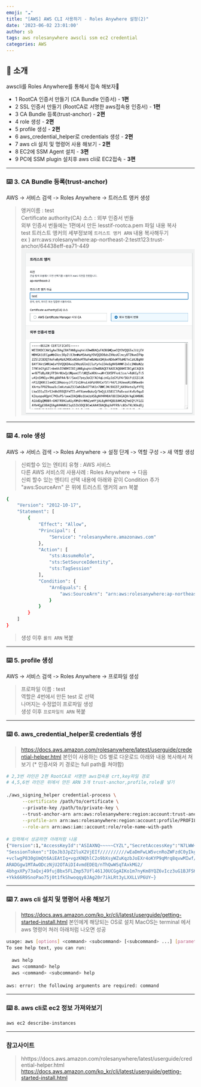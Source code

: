```yaml
---
emoji: "☁️"
title: "[AWS] AWS CLI 사용하기 - Roles Anywhere 설정(2)"
date: '2023-06-02 23:01:00'
author: sb
tags: aws rolesanywhere awscli ssm ec2 credential 
categories: AWS
---
```


## 👋 소개

awscli를 Roles Anywhere를 통해서 접속 해보자🙌
- 1 RootCA 인증서 만들기 (CA Bundle 인증서) - **1편**
- 2 SSL 인증서 만들기 (RootCA로 서명한 aws접속용 인증서) - **1편**
- 3 CA Bundle 등록(trust-anchor) - **2편**
- 4 role 생성 - **2편**
- 5 profile 생성 - **2편**
- 6 aws_credential_helper로 credentials 생성 - **2편**
- 7 aws cli 설치 및 명령어 사용 해보기 - **2편**
- 8 EC2에 SSM Agent 설치 - **3편**
- 9 PC에 SSM plugin 설치후 aws cli로 EC2접속 - **3편**

***
### ⌨️ 3. CA Bundle 등록(trust-anchor)
 AWS -> 서비스 검색 -> Roles Anywhere -> 트러스트 앵커 생성 <br>
> 앵커이름 : test <br>
> Certificate authority(CA) 소스 : 외부 인증서 번들 <br>
> 외부 인증서 번들에는 1편에서 만든 lesstif-rootca.pem 파일 내용 복사 <br>
> test 트러스트 앵커의 세부정보에 `트러스트 앵커 ARN` 내용 복사해두기 <br>
> ex ) arn:aws:rolesanywhere:ap-northeast-2:testt123:trust-anchor/64438eff-ea71-449 <br>
![사진1](./1.png)

***

### ⌨️ 4. role 생성
 AWS -> 서비스 검색 -> Roles Anywhere -> 설정 단계 -> 역할 구성 -> 새 역할 생성  <br>
> 신뢰할수 있는 엔티티 유형 : AWS 서비스 <br>
> 다른 AWS 서비스의 사용사례 : Roles Anywhere -> 다음<br>
> 신뢰 할수 있는 엔티티 선택  내용에 아래와 같이 Condition 추가  <br>
>  "aws:SourceArn" 은 위에 트러스트 앵커의 arn 복붙 <br>

```bash
{
    "Version": "2012-10-17",
    "Statement": [
        {
            "Effect": "Allow",
            "Principal": {
                "Service": "rolesanywhere.amazonaws.com"
            },
            "Action": [
                "sts:AssumeRole",
                "sts:SetSourceIdentity",
                "sts:TagSession"
            ],
            "Condition": {
                "ArnEquals": {
                    "aws:SourceArn": "arn:aws:rolesanywhere:ap-northeast-2:testtestte:trust-anchor/test-ea71-test-test-test"
                }
            }
        }
    ]
}
```
>  생성 이후 `롤의 ARN` 복붙 <br>
***

### ⌨️ 5. profile 생성
 AWS -> 서비스 검색 -> Roles Anywhere -> 프로파일 생성 <br>
> 프로파일 이름 : test <br>
> 역할은 4번에서 만든 test 로 선택 <br>
> 나머지는 수정없이 프로파일 생성 <br>
>  생성 이후 `프로파일의 ARN` 복붙 <br>

***

### ⌨️ 6. aws_credential_helper로 credentials 생성
> https://docs.aws.amazon.com/rolesanywhere/latest/userguide/credential-helper.html 
> 본인이 사용하는 OS 별로 다운로드
> 아래와 내용 복사해서 쳐보기 (* 인증서와 키 경로는 full path를 쳐야함)

```bash
# 2,3번 라인은 2편 RootCA로 서명한 aws접속용 crt,key파일 경로
# 4,5,6번 라인은 위에서 만든 ARN 3개 trust-anchor,profile,role를 넣기  

./aws_signing_helper credential-process \
      --certificate /path/to/certificate \ 
      --private-key /path/to/private-key \ 
      --trust-anchor-arn arn:aws:rolesanywhere:region:account:trust-anchor/TA_ID \
      --profile-arn arn:aws:rolesanywhere:region:account:profile/PROFILE_ID \
      --role-arn arn:aws:iam::account:role/role-name-with-path

# 입력해서 성공하면 아래처럼 나옴 
{"Version":1,"AccessKeyId":"ASIAXNQ~~~~~CYZL","SecretAccessKey":"N7LWW~~~~~~~igU6PR67dFylHSHoAt",
"SessionToken":"IQoJb3JpZ2luX2VjEIf//////////wEaDmFwLW5vcnRoZWFzdC0yIkgwRgIhAOwy+O9Tz+x7FfztORGHC03BLE4E
+vclwgP830gUmQt6AiEAtIq+vgzKNQhlC2o9bXsyWZuKqzbJoEXr4oKYP9qMrq8qvwMIwf//////////
ARADGgw1MTAwODczNjU2OTAiDI4vmdEDEQ/nThQwWSqTAxkMG2/
4bhgxXPy73aQxj49fujBbx5FLZmp57Ufl461J0UCGgAIKo1m7nyKm8YQZ6vIcz3uG1BJFSKg78IABKkjzUbSkr2bM/zap
+Ykk66R9SnoPao75j0t1fkShwoqqy8JAg20r7ikLRt3yLXXLLVP6UY~}
```
***

### ⌨️ 7. aws cli 설치 및 명령어 사용 해보기
> https://docs.aws.amazon.com/ko_kr/cli/latest/userguide/getting-started-install.html
> 본인에게 해당되는 OS로 설치
> MacOS는 terminal 에서 aws 명령어 쳐러 아래처럼 나오면 성공
```bash 
usage: aws [options] <command> <subcommand> [<subcommand> ...] [parameters]
To see help text, you can run:

  aws help
  aws <command> help
  aws <command> <subcommand> help

aws: error: the following arguments are required: command
```
***

### ⌨️ 8. aws cli로 ec2 정보 가져와보기

```bash
aws ec2 describe-instances
```
***

### 참고사이트
> hhttps://docs.aws.amazon.com/rolesanywhere/latest/userguide/credential-helper.html<br>
> https://docs.aws.amazon.com/ko_kr/cli/latest/userguide/getting-started-install.html


```toc

```